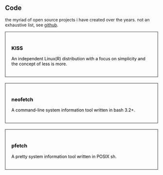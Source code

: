 <style>.a{color:#000;text-decoration:none}.c{padding:20px;border: 1px solid;margin-bottom:20px}.c:hover{border-color:red}</style>

## Code

the myriad of open source projects i have created over the years.
not an exhaustive list, see [github](https://github.com/dylanaraps).


<a class=a href="https://k1ss.org"><div class=c>
### KISS

An independent Linux(R) distribution with a focus on simplicity and the concept of less is more.
</div></a>

<a class=a href="https://github.com/dylanaraps/neofetch"><div class=c>
### neofetch

A command-line system information tool written in bash 3.2+.
</div></a>

<a class=a href="https://github.com/dylanaraps/pfetch"><div class=c>
### pfetch

A pretty system information tool written in POSIX sh.
</div></a>


